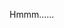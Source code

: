 Hmmm......

<!---
Ryan-MinwooPark/Ryan-MinwooPark is a ✨ special ✨ repository because its `README.md` (this file) appears on your GitHub profile.
You can click the Preview link to take a look at your changes.
--->
